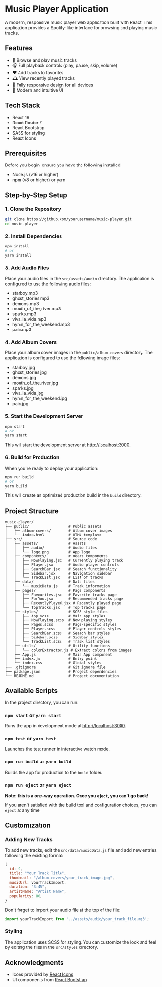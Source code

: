 # Music Player Application

A modern, responsive music player web application built with React. This application provides a Spotify-like interface for browsing and playing music tracks.


## Features

- 🎵 Browse and play music tracks
- 🎧 Full playback controls (play, pause, skip, volume)
- ❤️ Add tracks to favorites
- 🕰️ View recently played tracks
- 📱 Fully responsive design for all devices
- 🎨 Modern and intuitive UI

## Tech Stack

- React 19
- React Router 7
- React Bootstrap
- SASS for styling
- React Icons

## Prerequisites

Before you begin, ensure you have the following installed:
- Node.js (v16 or higher)
- npm (v8 or higher) or yarn

## Step-by-Step Setup

### 1. Clone the Repository

```bash
git clone https://github.com/yourusername/music-player.git
cd music-player
```

### 2. Install Dependencies

```bash
npm install
# or
yarn install
```

### 3. Add Audio Files

Place your audio files in the `src/assets/audio` directory. The application is configured to use the following audio files:

- starboy.mp3
- ghost_stories.mp3
- demons.mp3
- mouth_of_the_river.mp3
- sparks.mp3
- viva_la_vida.mp3
- hymn_for_the_weekend.mp3
- pain.mp3

### 4. Add Album Covers

Place your album cover images in the `public/album-covers` directory. The application is configured to use the following image files:

- starboy.jpg
- ghost_stories.jpg
- demons.jpg
- mouth_of_the_river.jpg
- sparks.jpg
- viva_la_vida.jpg
- hymn_for_the_weekend.jpg
- pain.jpg

### 5. Start the Development Server

```bash
npm start
# or
yarn start
```

This will start the development server at [http://localhost:3000](http://localhost:3000).

### 6. Build for Production

When you're ready to deploy your application:

```bash
npm run build
# or
yarn build
```

This will create an optimized production build in the `build` directory.

## Project Structure

```
music-player/
├── public/                  # Public assets
│   ├── album-covers/        # Album cover images
│   └── index.html           # HTML template
├── src/                     # Source code
│   ├── assets/              # Assets
│   │   ├── audio/           # Audio files
│   │   └── logo.png         # App logo
│   ├── components/          # React components
│   │   ├── NowPlaying.jsx   # Currently playing track
│   │   ├── Player.jsx       # Audio player controls
│   │   ├── SearchBar.jsx    # Search functionality
│   │   ├── Sidebar.jsx      # Navigation sidebar
│   │   └── TrackList.jsx    # List of tracks
│   ├── data/                # Data files
│   │   └── musicData.js     # Track information
│   ├── pages/               # Page components
│   │   ├── Favourites.jsx   # Favorite tracks page
│   │   ├── ForYou.jsx       # Recommended tracks page
│   │   ├── RecentlyPlayed.jsx # Recently played page
│   │   └── TopTracks.jsx    # Top tracks page
│   ├── styles/              # SCSS style files
│   │   ├── App.scss         # Main app styles
│   │   ├── NowPlaying.scss  # Now playing styles
│   │   ├── Pages.scss       # Page-specific styles
│   │   ├── Player.scss      # Player controls styles
│   │   ├── SearchBar.scss   # Search bar styles
│   │   ├── Sidebar.scss     # Sidebar styles
│   │   └── TrackList.scss   # Track list styles
│   ├── utils/               # Utility functions
│   │   └── colorExtractor.js # Extract colors from images
│   ├── App.js               # Main App component
│   ├── index.js             # Entry point
│   └── index.css            # Global styles
├── .gitignore               # Git ignore file
├── package.json             # Project dependencies
└── README.md                # Project documentation
```

## Available Scripts

In the project directory, you can run:

### `npm start` or `yarn start`

Runs the app in development mode at [http://localhost:3000](http://localhost:3000).

### `npm test` or `yarn test`

Launches the test runner in interactive watch mode.

### `npm run build` or `yarn build`

Builds the app for production to the `build` folder.

### `npm run eject` or `yarn eject`

**Note: this is a one-way operation. Once you `eject`, you can't go back!**

If you aren't satisfied with the build tool and configuration choices, you can `eject` at any time.

## Customization

### Adding New Tracks

To add new tracks, edit the `src/data/musicData.js` file and add new entries following the existing format:

```javascript
{
  id: 9,
  title: "Your Track Title",
  thumbnail: "/album-covers/your_track_image.jpg",
  musicUrl: yourTrackImport,
  duration: "3:45",
  artistName: "Artist Name",
  popularity: 80,
}
```

Don't forget to import your audio file at the top of the file:

```javascript
import yourTrackImport from '../assets/audio/your_track_file.mp3';
```

### Styling

The application uses SCSS for styling. You can customize the look and feel by editing the files in the `src/styles` directory.



## Acknowledgments

- Icons provided by [React Icons](https://react-icons.github.io/react-icons/)
- UI components from [React Bootstrap](https://react-bootstrap.github.io/)
